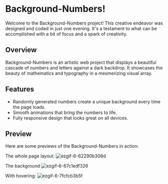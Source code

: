 # Background-Numbers!

Welcome to the Background-Numbers project! This creative endeavor was designed and coded in just one evening. It's a testament to what can be accomplished with a bit of focus and a spark of creativity.

## Overview

Background-Numbers is an artistic web project that displays a beautiful cascade of numbers and letters against a dark backdrop. It showcases the beauty of mathematics and typography in a mesmerizing visual array.

## Features

- Randomly generated numbers create a unique background every time the page loads.
- Smooth animations that bring the numbers to life.
- Fully responsive design that looks great on all devices.

## Preview

Here are some previews of the Background-Numbers in action:

The whole page layout:
![ezgif-6-62290b308d](https://github.com/Wolfuliam/Background-numbers/assets/147284006/4b42aeeb-92e0-47cb-8b39-6cbd34270e66)


The background
![ezgif-6-67c1edf326](https://github.com/Wolfuliam/Background-numbers/assets/147284006/232c16e2-a943-4237-afbf-d06e5180f51c)


With hovering:
![ezgif-6-7fcfcb3b5f](https://github.com/Wolfuliam/Background-numbers/assets/147284006/d8890060-cd72-432d-be62-885a0a949e3a)
